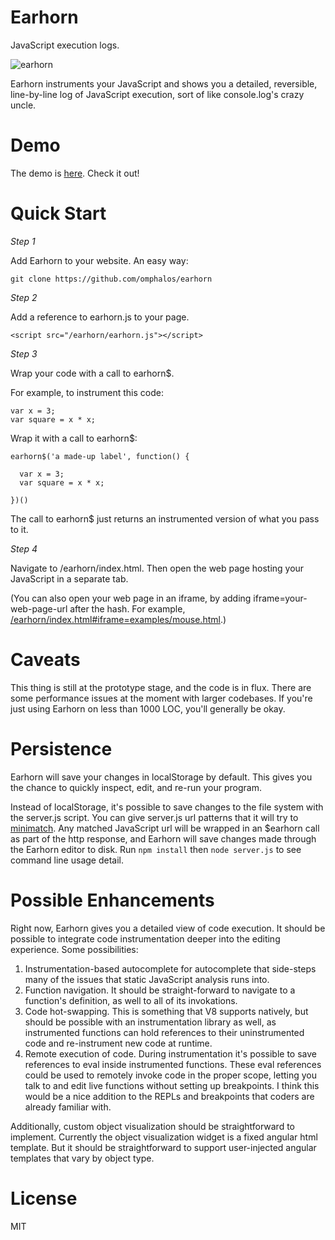 Earhorn
=======

JavaScript execution logs.

![earhorn](https://raw.github.com/omphalos/earhorn/master/logo.jpg)

Earhorn instruments your JavaScript and shows you a detailed, reversible, line-by-line log of JavaScript execution, sort of like console.log's crazy uncle.

Demo
====

The demo is [here](http://omphalos.github.io/earhorn/index.html#iframe=examples/mouse.html).  Check it out!

Quick Start
===========

*Step 1*

Add Earhorn to your website.  An easy way:

    git clone https://github.com/omphalos/earhorn

*Step 2*

Add a reference to earhorn.js to your page.

    <script src="/earhorn/earhorn.js"></script>

*Step 3*

Wrap your code with a call to earhorn$.

For example, to instrument this code:

    var x = 3;
    var square = x * x;

Wrap it with a call to earhorn$:

    earhorn$('a made-up label', function() {

      var x = 3;
      var square = x * x;

    })()

The call to earhorn$ just returns an instrumented version of what you pass to it.

*Step 4*

Navigate to /earhorn/index.html.  Then open the web page hosting your JavaScript in a separate tab.

(You can also open your web page in an iframe, by adding iframe=your-web-page-url after the hash.  For example, [/earhorn/index.html#iframe=examples/mouse.html](http://omphalos.github.io/earhorn/index.html#iframe=examples/mouse.html).)

Caveats
=======

This thing is still at the prototype stage, and the code is in flux.  There are some performance issues at the moment with larger codebases.  If you're just using Earhorn on less than 1000 LOC, you'll generally be okay.

Persistence
===========

Earhorn will save your changes in localStorage by default.  This gives you the chance to quickly inspect, edit, and re-run your program.

Instead of localStorage, it's possible to save changes to the file system with the server.js script.  You can give server.js url patterns that it will try to [minimatch](https://github.com/isaacs/minimatch).  Any matched JavaScript url will be wrapped in an $earhorn call as part of the http response, and Earhorn will save changes made through the Earhorn editor to disk.  Run `npm install` then `node server.js` to see command line usage detail.

Possible Enhancements
=====================

Right now, Earhorn gives you a detailed view of code execution.  It should be possible to integrate code instrumentation deeper into the editing experience.  Some possibilities:

1. Instrumentation-based autocomplete for autocomplete that side-steps many of the issues that static JavaScript analysis runs into.
2. Function navigation.  It should be straight-forward to navigate to a function's definition, as well to all of its invokations.
3. Code hot-swapping.  This is something that V8 supports natively, but should be possible with an instrumentation library as well, as instrumented functions can hold references to their uninstrumented code and re-instrument new code at runtime.
4. Remote execution of code.  During instrumentation it's possible to save references to eval inside instrumented functions.  These eval references could be used to remotely invoke code in the proper scope, letting you talk to and edit live functions without setting up breakpoints.  I think this would be a nice addition to the REPLs and breakpoints that coders are already familiar with.

Additionally, custom object visualization should be straightforward to implement.  Currently the object visualization widget is a fixed angular html template.  But it should be straightforward to support user-injected angular templates that vary by object type.

License
=======

MIT
